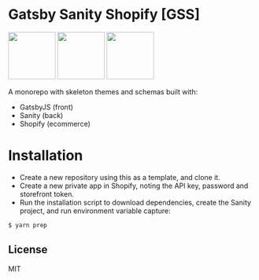 # Gatsby Sanity Shopify [GSS]

[<img src="//avatars1.githubusercontent.com/u/12551863?s=200&v=4" width="96" height="96">](//avatars1.githubusercontent.com/u/12551863?s=200&v=4)
[<img src="//avatars1.githubusercontent.com/u/17177659?s=200&v=4" width="96" height="96">](//avatars1.githubusercontent.com/u/17177659?s=200&v=4)
[<img src="//avatars1.githubusercontent.com/u/8085?s=200&v=4" width="96" height="96">](//avatars1.githubusercontent.com/u/8085?s=200&v=4)

A monorepo with skeleton themes and schemas built with:

- GatsbyJS (front)
- Sanity (back)
- Shopify (ecommerce)

# Installation

- Create a new repository using this as a template, and clone it.
- Create a new private app in Shopify, noting the API key, password and storefront token.
- Run the installation script to download dependencies, create the Sanity project, and run environment variable capture:

```sh
$ yarn prep
```

## License

MIT
